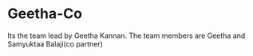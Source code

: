 # Geetha-Co
Its the team lead by Geetha Kannan.
The team members are Geetha and Samyuktaa Balaji(co partner)
